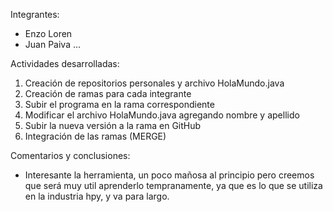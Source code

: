 Integrantes:
- Enzo Loren
- Juan Paiva
...

Actividades desarrolladas:
1. Creación de repositorios personales y archivo HolaMundo.java
2. Creación de ramas para cada integrante
3. Subir el programa en la rama correspondiente
4. Modificar el archivo HolaMundo.java agregando nombre y apellido
5. Subir la nueva versión a la rama en GitHub
6. Integración de las ramas (MERGE)

Comentarios y conclusiones:
- Interesante la herramienta, un poco mañosa al principio pero creemos que será muy util aprenderlo tempranamente, ya que es lo que se utiliza en la industria hpy, y va para largo.